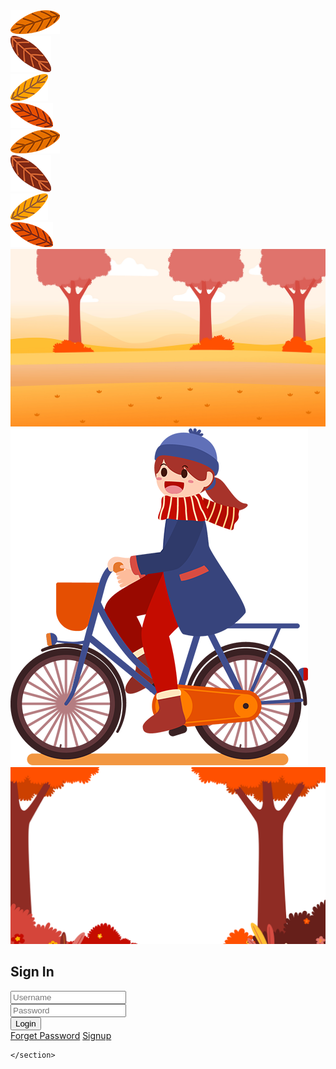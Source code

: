 <!DOCTYPE html>
<html lang="en">
<head>
	<meta charset="UTF-8">
	<title>Animated Glassmorphism Login Page</title>
	<link rel="stylesheet" href="Glassmorphism Login.css">
</head>
<body>
	<section>
		<div class="leaves">
			<div class="set">
				<div><img src="leaf_01.png"></div>
				<div><img src="leaf_02.png"></div>
				<div><img src="leaf_03.png"></div>
				<div><img src="leaf_04.png"></div>
				<div><img src="leaf_01.png"></div>
				<div><img src="leaf_02.png"></div>
				<div><img src="leaf_03.png"></div>
				<div><img src="leaf_04.png"></div>
			</div>
		</div>
		<img src="bg.jpg" class="bg">
		<img src="girl.png" class="girl">
		<img src="trees.png" class="trees">
		<div class="login">
			<h2>Sign In</h2>
			<div class="inputBox">
				<input type="text" placeholder="Username"
			</div>
			<div class="inputBox">
				<input type="password" placeholder="Password"
			</div>
			<div class="inputBox">
				<input type="submit" value="Login" id="btn">
			</div>
			<div class="group">
				<a href="#">Forget Password</a>
				<a href="#">Signup</a>
			</div>
		</div>
		
	</section>
</body>
</html>
